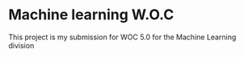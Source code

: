 # Machine learning W.O.C
This project is my submission for WOC 5.0 for the Machine Learning division
